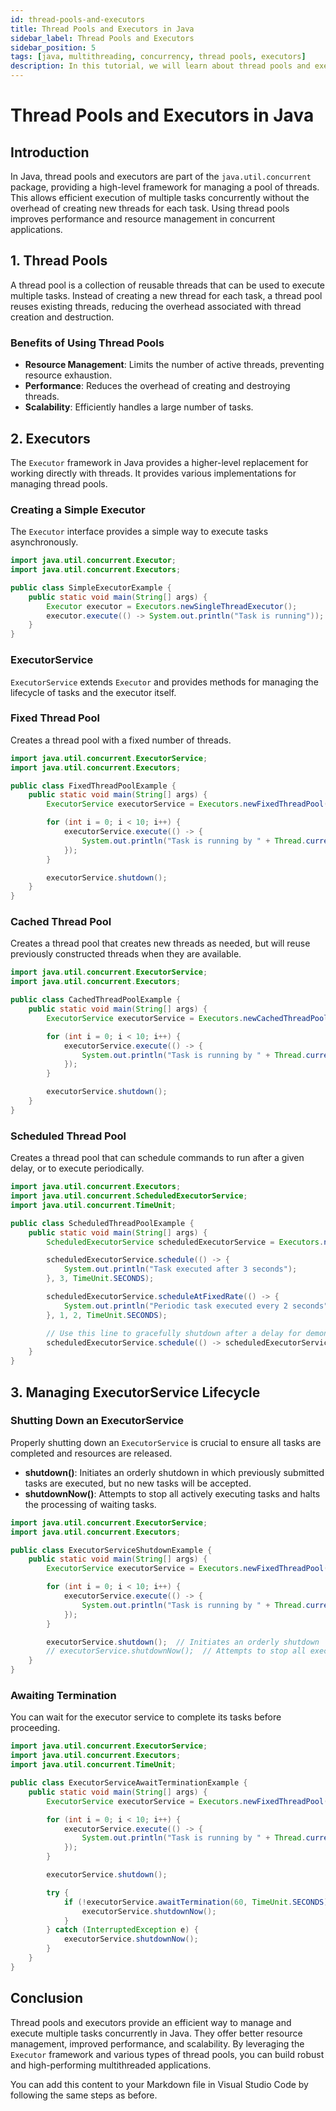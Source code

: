 ```yaml
---
id: thread-pools-and-executors
title: Thread Pools and Executors in Java
sidebar_label: Thread Pools and Executors
sidebar_position: 5
tags: [java, multithreading, concurrency, thread pools, executors]
description: In this tutorial, we will learn about thread pools and executors in Java. We will learn about how to create and manage thread pools using executors in Java.
---
```


# Thread Pools and Executors in Java

## Introduction

In Java, thread pools and executors are part of the `java.util.concurrent` package, providing a high-level framework for managing a pool of threads. This allows efficient execution of multiple tasks concurrently without the overhead of creating new threads for each task. Using thread pools improves performance and resource management in concurrent applications.

## 1. Thread Pools

A thread pool is a collection of reusable threads that can be used to execute multiple tasks. Instead of creating a new thread for each task, a thread pool reuses existing threads, reducing the overhead associated with thread creation and destruction.

### Benefits of Using Thread Pools

- **Resource Management**: Limits the number of active threads, preventing resource exhaustion.
- **Performance**: Reduces the overhead of creating and destroying threads.
- **Scalability**: Efficiently handles a large number of tasks.

## 2. Executors

The `Executor` framework in Java provides a higher-level replacement for working directly with threads. It provides various implementations for managing thread pools.

### Creating a Simple Executor

The `Executor` interface provides a simple way to execute tasks asynchronously.

```java
import java.util.concurrent.Executor;
import java.util.concurrent.Executors;

public class SimpleExecutorExample {
    public static void main(String[] args) {
        Executor executor = Executors.newSingleThreadExecutor();
        executor.execute(() -> System.out.println("Task is running"));
    }
}
```

### ExecutorService

`ExecutorService` extends `Executor` and provides methods for managing the lifecycle of tasks and the executor itself.

### Fixed Thread Pool

Creates a thread pool with a fixed number of threads.

```java
import java.util.concurrent.ExecutorService;
import java.util.concurrent.Executors;

public class FixedThreadPoolExample {
    public static void main(String[] args) {
        ExecutorService executorService = Executors.newFixedThreadPool(3);

        for (int i = 0; i < 10; i++) {
            executorService.execute(() -> {
                System.out.println("Task is running by " + Thread.currentThread().getName());
            });
        }

        executorService.shutdown();
    }
}
```

### Cached Thread Pool

Creates a thread pool that creates new threads as needed, but will reuse previously constructed threads when they are available.

```java
import java.util.concurrent.ExecutorService;
import java.util.concurrent.Executors;

public class CachedThreadPoolExample {
    public static void main(String[] args) {
        ExecutorService executorService = Executors.newCachedThreadPool();

        for (int i = 0; i < 10; i++) {
            executorService.execute(() -> {
                System.out.println("Task is running by " + Thread.currentThread().getName());
            });
        }

        executorService.shutdown();
    }
}
```

### Scheduled Thread Pool

Creates a thread pool that can schedule commands to run after a given delay, or to execute periodically.

```java
import java.util.concurrent.Executors;
import java.util.concurrent.ScheduledExecutorService;
import java.util.concurrent.TimeUnit;

public class ScheduledThreadPoolExample {
    public static void main(String[] args) {
        ScheduledExecutorService scheduledExecutorService = Executors.newScheduledThreadPool(2);

        scheduledExecutorService.schedule(() -> {
            System.out.println("Task executed after 3 seconds");
        }, 3, TimeUnit.SECONDS);

        scheduledExecutorService.scheduleAtFixedRate(() -> {
            System.out.println("Periodic task executed every 2 seconds");
        }, 1, 2, TimeUnit.SECONDS);

        // Use this line to gracefully shutdown after a delay for demonstration purposes
        scheduledExecutorService.schedule(() -> scheduledExecutorService.shutdown(), 10, TimeUnit.SECONDS);
    }
}
```

## 3. Managing ExecutorService Lifecycle

### Shutting Down an ExecutorService

Properly shutting down an `ExecutorService` is crucial to ensure all tasks are completed and resources are released.

- **shutdown()**: Initiates an orderly shutdown in which previously submitted tasks are executed, but no new tasks will be accepted.
- **shutdownNow()**: Attempts to stop all actively executing tasks and halts the processing of waiting tasks.

```java
import java.util.concurrent.ExecutorService;
import java.util.concurrent.Executors;

public class ExecutorServiceShutdownExample {
    public static void main(String[] args) {
        ExecutorService executorService = Executors.newFixedThreadPool(3);

        for (int i = 0; i < 10; i++) {
            executorService.execute(() -> {
                System.out.println("Task is running by " + Thread.currentThread().getName());
            });
        }

        executorService.shutdown();  // Initiates an orderly shutdown
        // executorService.shutdownNow();  // Attempts to stop all executing tasks immediately
    }
}
```

### Awaiting Termination

You can wait for the executor service to complete its tasks before proceeding.

```java
import java.util.concurrent.ExecutorService;
import java.util.concurrent.Executors;
import java.util.concurrent.TimeUnit;

public class ExecutorServiceAwaitTerminationExample {
    public static void main(String[] args) {
        ExecutorService executorService = Executors.newFixedThreadPool(3);

        for (int i = 0; i < 10; i++) {
            executorService.execute(() -> {
                System.out.println("Task is running by " + Thread.currentThread().getName());
            });
        }

        executorService.shutdown();

        try {
            if (!executorService.awaitTermination(60, TimeUnit.SECONDS)) {
                executorService.shutdownNow();
            }
        } catch (InterruptedException e) {
            executorService.shutdownNow();
        }
    }
}
```

## Conclusion

Thread pools and executors provide an efficient way to manage and execute multiple tasks concurrently in Java. They offer better resource management, improved performance, and scalability. By leveraging the `Executor` framework and various types of thread pools, you can build robust and high-performing multithreaded applications.

You can add this content to your Markdown file in Visual Studio Code by following the same steps as before.